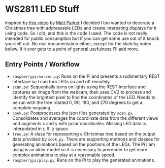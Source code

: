 # WS2811 LED Stuff

Inspired by [this video](https://www.youtube.com/watch?v=TvlpIojusBE) by [Matt Parker](https://standupmaths.com/) I decided I too wanted to decorate a Christmas tree with addressable LEDs and create interesting displays for it using code. So I did, and this is the code I used. The code is not really intended for public consumption but if you can get some use out of it knock yourself out. No real documentation either, except for the sketchy notes below. If it ever gets to a point of general usefulness I'll add more.

## Entry Points / Workflow

* `raspberrypi/server.py`: Runs on the Pi and presents a rudimentary REST interface so I can turn LEDs on and off remotely.
* `scan.py`: Sequentially turns on lights using the REST interface and captures an image from the webcam, then uses CV2 to process and identify the brightest pixel to find the coordinates of the LED. Needs to be run with the tree rotated 0, 90, 180, and 270 degrees to get a complete mapping.
* `cook.py`: Postprocesses the json files generated by `scan.py`. Consolidates and averages the coordinate data from the different views and augments x and y with polar coordinates. Missing LED data is interpolated in r, θ, z space.
* `tree.py`: A class for representing a Christmas tree based on the output data provided by `cook.py`. There are supporting methods and classes for generating animations based on the positions of the LEDs. The Pi I am using is an older model so it is necessary to prerender to get more complex animations to play at a reasonable speed.
* `raspberrypi/play.py`: Runs on the Pi to play the generated animations.